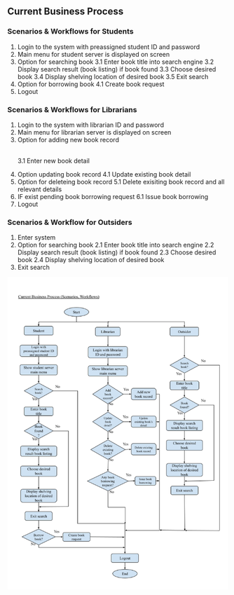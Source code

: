 ## Current Business Process

### Scenarios & Workflows for Students
1. Login to the system with preassigned student ID and password
2. Main menu for student server is displayed on screen
3. Option for searching book
   3.1 Enter book title into search engine
   3.2 Display search result (book listing) if book found
   3.3 Choose desired book
   3.4 Display shelving location of desired book
   3.5 Exit search
4. Option for borrowing book
	4.1 Create book request
5. Logout

### Scenarios & Workflows for Librarians
1. Login to the system with librarian ID and password
2. Main menu for librarian server is displayed on screen
3. Option for adding new book record <p> <br>
   3.1 Enter new book detail <br>
4. Option updating book record
   4.1 Update existing book detail
5. Option for deleteing book record
   5.1 Delete exisiting book record and all relevant details
6. IF exist pending book borrowing request
	6.1 Issue book borrowing
7. Logout

### Scenarios & Workflow for Outsiders
1. Enter system
2. Option for searching book
   2.1 Enter book title into search engine
   2.2 Display search result (book listing) if book found
   2.3 Choose desired book
   2.4 Display shelving location of desired book
3. Exit search
   
![workflow](https://github.com/tkeqin/Seven-Teen_Project1_SAD_20232024/blob/e1a3d5442eef1d49de11baaf239216d5c2e34a68/information_gathering_%26_requirement/requirement_analysis/current_business_process/images/SAD%20phase%202%20(edited%202105).png)
